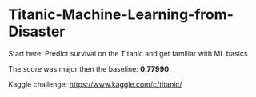 # Titanic-Machine-Learning-from-Disaster
Start here! Predict survival on the Titanic and get familiar with ML basics

The score was major then the baseline: <b>0.77990</b>

Kaggle challenge: https://www.kaggle.com/c/titanic/
